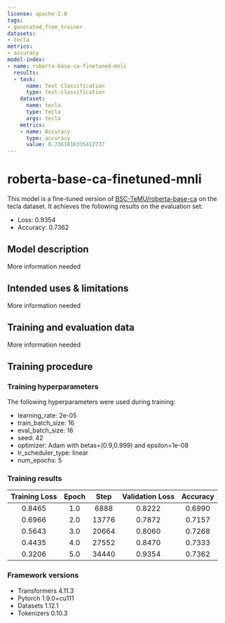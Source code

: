 ```yaml
---
license: apache-2.0
tags:
- generated_from_trainer
datasets:
- tecla
metrics:
- accuracy
model-index:
- name: roberta-base-ca-finetuned-mnli
  results:
  - task:
      name: Text Classification
      type: text-classification
    dataset:
      name: tecla
      type: tecla
      args: tecla
    metrics:
    - name: Accuracy
      type: accuracy
      value: 0.7361816335412737
---
```


<!-- This model card has been generated automatically according to the information the Trainer had access to. You
should probably proofread and complete it, then remove this comment. -->

# roberta-base-ca-finetuned-mnli

This model is a fine-tuned version of [BSC-TeMU/roberta-base-ca](https://huggingface.co/BSC-TeMU/roberta-base-ca) on the tecla dataset.
It achieves the following results on the evaluation set:
- Loss: 0.9354
- Accuracy: 0.7362

## Model description

More information needed

## Intended uses & limitations

More information needed

## Training and evaluation data

More information needed

## Training procedure

### Training hyperparameters

The following hyperparameters were used during training:
- learning_rate: 2e-05
- train_batch_size: 16
- eval_batch_size: 16
- seed: 42
- optimizer: Adam with betas=(0.9,0.999) and epsilon=1e-08
- lr_scheduler_type: linear
- num_epochs: 5

### Training results

| Training Loss | Epoch | Step  | Validation Loss | Accuracy |
|:-------------:|:-----:|:-----:|:---------------:|:--------:|
| 0.8465        | 1.0   | 6888  | 0.8222          | 0.6990   |
| 0.6966        | 2.0   | 13776 | 0.7872          | 0.7157   |
| 0.5643        | 3.0   | 20664 | 0.8060          | 0.7268   |
| 0.4435        | 4.0   | 27552 | 0.8470          | 0.7333   |
| 0.3206        | 5.0   | 34440 | 0.9354          | 0.7362   |


### Framework versions

- Transformers 4.11.3
- Pytorch 1.9.0+cu111
- Datasets 1.12.1
- Tokenizers 0.10.3

